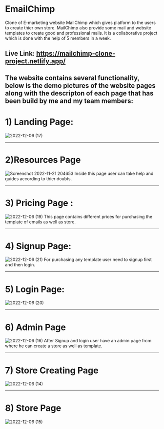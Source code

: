 # EmailChimp
Clone of E-marketing website MailChimp which gives platform to the users to create thier own store. MailChimp also provide some mail and website templates to 
create good and professional mails.
It is a collaborative project which is done with the help of 5 members in a week.

## Live Link: https://mailchimp-clone-project.netlify.app/

## The website contains several functionality, below is the demo pictures of the website pages along with the descripton of each page that has been build by me and my team members:
# 1) Landing Page:
  ![2022-12-06 (17)](https://user-images.githubusercontent.com/105919527/205917949-9142914a-8fcc-486e-aaf7-5b0080f4fd71.png)
  
  --------
  
# 2)Resources Page
![Screenshot 2022-11-21 204653](https://user-images.githubusercontent.com/101381281/204877004-2b64a07e-0130-4ce8-b6e0-d07542dc5373.png)
Inside this page user can take help and guides according to thier doubts.

--------

# 3) Pricing Page :
![2022-12-06 (19)](https://user-images.githubusercontent.com/105919527/205918206-a4f552cb-82b1-43e9-ad2e-7d2610c66fce.png)
This page contains different prices for purchasing the template of emails as well as store.

--------

# 4) Signup Page:
![2022-12-06 (21)](https://user-images.githubusercontent.com/105919527/205918461-a4738d2b-ce60-431c-a45c-999e14d2d24f.png)
For purchasing any template user need to signup first and then login. 

--------

# 5) Login Page:
  ![2022-12-06 (20)](https://user-images.githubusercontent.com/105919527/205918672-595c546b-bbf9-48e5-8abb-367a4e9a2ffc.png)
  
  --------

# 6) Admin Page 
 ![2022-12-06 (16)](https://user-images.githubusercontent.com/105919527/205918820-0dd57110-fba8-47ad-880c-d70b030b0054.png)
After Signup and login user have an admin page from where he can create a store as well as template. 

--------

# 7) Store  Creating Page 
![2022-12-06 (14)](https://user-images.githubusercontent.com/105919527/205919675-f542660a-5fa5-4fd1-a216-26b1d8aeb961.png)

--------

# 8) Store Page
![2022-12-06 (15)](https://user-images.githubusercontent.com/105919527/205920501-f8f309a6-c7f2-493b-89fb-8ffcaeff51cd.png)
